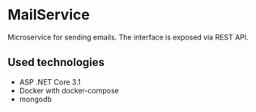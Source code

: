 # MailService

Microservice for sending emails. The interface is exposed via REST API.

## Used technologies
 - ASP .NET Core 3.1
 - Docker with docker-compose
 - mongodb
